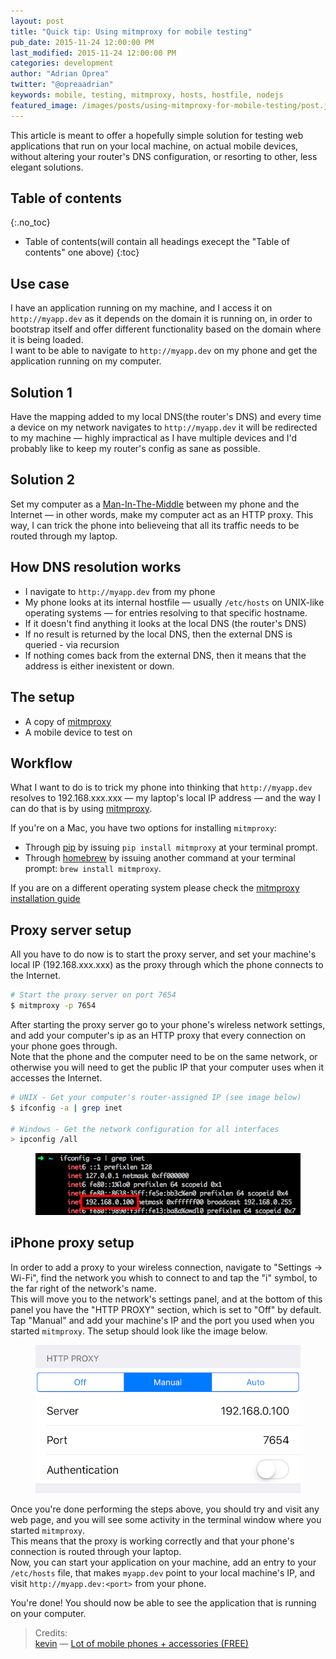 ```yaml
---
layout: post
title: "Quick tip: Using mitmproxy for mobile testing"
pub_date: 2015-11-24 12:00:00 PM
last_modified: 2015-11-24 12:00:00 PM
categories: development
author: "Adrian Oprea"
twitter: "@opreaadrian"
keywords: mobile, testing, mitmproxy, hosts, hostfile, nodejs
featured_image: /images/posts/using-mitmproxy-for-mobile-testing/post.jpg
---
```


This article is meant to offer a hopefully simple solution for testing web applications that run on 
your local machine, on actual mobile devices, without altering your router's DNS configuration, 
or resorting to other, less elegant solutions.

## Table of contents
{:.no_toc}

* Table of contents(will contain all headings execept the "Table of contents" one above)
{:toc}
 
## Use case

I have an application running on my machine, and I access it on `http://myapp.dev` as it depends on
the domain it is running on, in order to bootstrap itself and offer different functionality based
on the domain where it is being loaded.  
I want to be able to navigate to `http://myapp.dev` on my phone and get the application running on 
my computer.

## Solution 1
Have the mapping added to my local DNS(the router's DNS) and every time a device on my network
navigates to `http://myapp.dev` it will be redirected to my machine &mdash; highly impractical as
I have multiple devices and I'd probably like to keep my router's config as sane as possible.

## Solution 2

Set my computer as a 
<a href="https://en.wikipedia.org/wiki/Man-in-the-middle_attack" 
	title="Wikipedia link to Man-In-The-Middle attack definition" 
	target="_blank">Man-In-The-Middle</a>
between my phone and the Internet &mdash; in other words, make my computer act as an HTTP proxy. 
This way, I can trick the phone into believeing that all its traffic needs to be routed through my laptop.

## How DNS resolution works

* I navigate to `http://myapp.dev` from my phone
* My phone looks at its internal hostfile &mdash; usually `/etc/hosts` on UNIX-like operating 
systems &mdash; for entries resolving to that specific hostname.
* If it doesn't find anything it looks at the local DNS (the router's DNS) 
* If no result is returned by the local DNS, then the external DNS is queried - via recursion
* If nothing comes back from the external DNS, then it means that the address is either inexistent
  or down.

## The setup

* A copy of <a href="https://mitmproxy.org/" title="Link to mitmproxy official website"
  target="_blank">mitmproxy</a>
* A mobile device to test on

## Workflow


What I want to do is to trick my phone into thinking that `http://myapp.dev` resolves to 
192.168.xxx.xxx &mdash; my laptop's local IP address &mdash; and the way I can do that is by using 
<a href="https://mitmproxy.org/" title="Link to mitmproxy official website" target="_blank">mitmproxy</a>.

If you're on a Mac, you have two options for installing `mitmproxy`: 

* Through <a href="https://pip.pypa.io/en/stable/" title="Link to Python package manager, pip"
  target="_blank">pip</a> by issuing `pip install mitmproxy` at your 
terminal prompt.
* Through <a href="http://brew.sh/" title="Link to Homebrew - Mac OS X package manager" target="_blank">homebrew</a> 
by issuing another command at your terminal prompt: `brew install mitmproxy`.   

If you are on a different operating system please check the 
<a href="http://docs.mitmproxy.org/en/stable/install.html" title="Mitmproxy official installation docs" target="_blank">mitmproxy installation guide</a>  

## Proxy server setup
All you have to do now is to start the proxy server, and set your machine's local IP
(192.168.xxx.xxx) as the proxy through which the phone connects to the Internet.  

```bash
# Start the proxy server on port 7654
$ mitmproxy -p 7654
```
After starting the proxy server go to your phone's wireless network settings, and add your 
computer's ip as an HTTP proxy that every connection on your phone goes through.  
Note that the phone and the computer need to be on the same network, or otherwise you will need to
get the public IP that your computer uses when it accesses the Internet.

```bash
# UNIX - Get your computer's router-assigned IP (see image below)
$ ifconfig -a | grep inet

# Windows - Get the network configuration for all interfaces
> ipconfig /all
```

<figure>
<img src="/images/posts/using-mitmproxy-for-mobile-testing/ifconfig.png" alt="Image of the output of the ifconfig
command on UNIX like systems.">
<!--- <figcaption>Using ifconfig to get your IP address</figcaption> --->
</figure>

## iPhone proxy setup

In order to add a proxy to your wireless connection, navigate to "Settings -> Wi-Fi", find the 
network you whish to connect to and tap the "i" symbol, to the far  right of the network's name.  
This will move you to the network's settings panel, and at the bottom of this panel you have the 
"HTTP PROXY" section, which is set to "Off" by default.  
Tap "Manual" and add your machine's IP and the port you used when you started `mitmproxy`. The
setup should look like the image below.

<figure>
<img src="/images/posts/using-mitmproxy-for-mobile-testing/iphone-proxy.png" alt="Image of HTTP PROXY settings on the iPhone">
</figure>

Once you're done performing the steps above, you should try and visit any web page, and you will
see some activity in the terminal window where you started `mitmproxy`.  
This means that the proxy is working correctly and that your phone's connection is routed through 
your laptop.  
Now, you can start your application on your machine, add an entry to your `/etc/hosts` file, that
makes `myapp.dev` point to your local machine's IP, and visit `http://myapp.dev:<port>` from your
phone.  

You're done! You should now be able to see the application that is running on your computer.

> Credits:   
> [kevin](https://www.flickr.com/photos/believekevin/) &mdash; [Lot of mobile phones + accessories (FREE)](https://flic.kr/p/8mGycA)  

